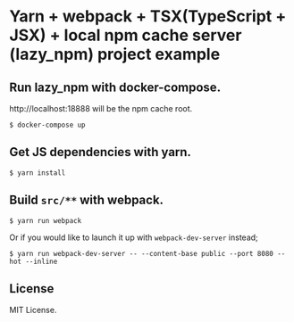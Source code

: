 
# Yarn + webpack + TSX(TypeScript + JSX) + local npm cache server (lazy_npm) project example

## Run lazy_npm with docker-compose.

http://localhost:18888 will be the npm cache root.

```
$ docker-compose up
```

## Get JS dependencies with yarn.


```
$ yarn install
```

## Build `src/**` with webpack.

```
$ yarn run webpack
```

Or if you would like to launch it up with `webpack-dev-server` instead;

```
$ yarn run webpack-dev-server -- --content-base public --port 8080 --hot --inline
```

## License

MIT License.
